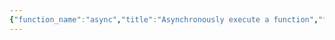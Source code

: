 ```yaml
---
{"function_name":"async","title":"Asynchronously execute a function","function_category":"async"}
---
```

